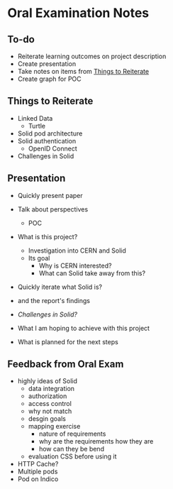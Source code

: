 # Oral Examination Notes

## To-do

* Reiterate learning outcomes on project description
* Create presentation
* Take notes on items from [Things to Reiterate](#things-to-reiterate)
* Create graph for POC

## Things to Reiterate

* Linked Data
  * Turtle
* Solid pod architecture
* Solid authentication
  * OpenID Connect
* Challenges in Solid

## Presentation

* Quickly present paper
* Talk about perspectives
  * POC

* What is this project?
  * Investigation into CERN and Solid
  * Its goal
    * Why is CERN interested?
    * What can Solid take away from this?
* Quickly iterate what Solid is?
* and the report's findings
* *Challenges in Solid?*
* What I am hoping to achieve with this project
* What is planned for the next steps

## Feedback from Oral Exam


* highly ideas of Solid
  * data integration
  * authorization
  * access control
  * why not match
  * desgin goals
  * mapping exercise
    * nature of requirements
    * why are the requirements how they are
    * how can they be bend
  * evaluation CSS before using it
* HTTP Cache?
* Multiple pods
* Pod on Indico
